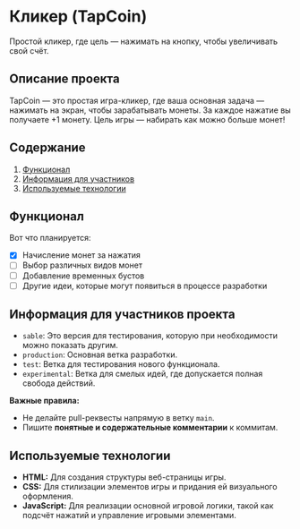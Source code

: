 # Кликер (TapCoin)

Простой кликер, где цель — нажимать на кнопку, чтобы увеличивать свой счёт.

## Описание проекта

TapCoin — это простая игра-кликер, где ваша основная задача — нажимать на экран, чтобы зарабатывать монеты. За каждое нажатие вы получаете +1 монету. Цель игры — набирать как можно больше монет!
## Содержание

1. [Функционал](#функционал)
2. [Информация для участников](#информация-для-участников-проекта)
3. [Используемые технологии](#используемые-технологии)
## Функционал

Вот что планируется:
- [x] Начисление монет за нажатия
- [ ] Выбор различных видов монет
- [ ] Добавление временных бустов
- [ ] Другие идеи, которые могут появиться в процессе разработки

## Информация для участников проекта

- `sable`: Это версия для тестирования, которую при необходимости можно показать другим.
- `production`: Основная ветка разработки.
- `test`: Ветка для тестирования нового функционала.
- `experimental`: Ветка для смелых идей, где допускается полная свобода действий.

**Важные правила:**

- Не делайте pull-реквесты напрямую в ветку `main`.
- Пишите **понятные и содержательные комментарии** к коммитам.

## Используемые технологии

- **HTML:** Для создания структуры веб-страницы игры.
- **CSS:** Для стилизации элементов игры и придания ей визуального оформления.
- **JavaScript:** Для реализации основной игровой логики, такой как подсчёт нажатий и управление игровыми элементами.
